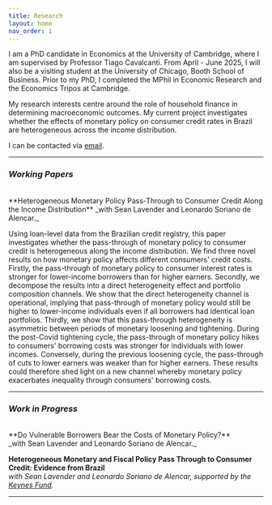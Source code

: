 ```yaml
---
title: Research
layout: home
nav_order: 1
---
```



I am a PhD candidate in Economics at the University of Cambridge, where I am supervised by Professor Tiago Cavalcanti. From April - June 2025, I will also be a visiting student at the University of Chicago, Booth School of Business. Prior to my PhD, I completed the MPhil in Economic Research and the Economics Tripos at Cambridge.  

My research interests centre around the role of household finance in determining macroeconomic outcomes. My current project investigates whether the effects of monetary policy on consumer credit rates in Brazil are heterogeneous across the income distribution. 

I can be contacted via [email]. 

----

### _Working Papers_ 
<br/>
**Heterogeneous Monetary Policy Pass-Through to Consumer Credit Along the Income Distribution** 
_with Sean Lavender and Leonardo Soriano de Alencar._

Using loan-level data from the Brazilian credit registry, this paper investigates whether the pass-through of monetary policy to consumer credit is heterogeneous along the income distribution. We find three novel results on how monetary policy affects different consumers' credit costs. Firstly, the pass-through of monetary policy to consumer interest rates is stronger for lower-income borrowers than for higher earners. Secondly, we decompose the results into a direct heterogeneity effect and portfolio composition channels. We show that the direct heterogeneity channel is operational, implying that pass-through of monetary policy would still be higher to lower-income individuals even if all borrowers had identical loan portfolios. Thirdly, we show that this pass-through heterogeneity is asymmetric between periods of monetary loosening and tightening. During the post-Covid tightening cycle, the pass-through of monetary policy hikes to consumers' borrowing costs was stronger for individuals with lower incomes. Conversely, during the previous loosening cycle, the pass-through of cuts to lower earners was weaker than for higher earners. These results could therefore shed light on a new channel whereby monetary policy exacerbates inequality through consumers' borrowing costs. 

----

### _Work in Progress_ 
<br/>
**Do Vulnerable Borrowers Bear the Costs of Monetary Policy?**<br/>
_with Sean Lavender and Leonardo Soriano de Alencar._

**Heterogeneous Monetary and Fiscal Policy Pass Through to Consumer Credit: Evidence from Brazil** <br/>
_with Sean Lavender and Leonardo Soriano de Alencar, supported by the [Keynes Fund](https://www.keynesfund.econ.cam.ac.uk/projects/heterogeneous-monetary-and-fiscal-policy-pass-through-consumer-credit-evidence-brazil)._


----
[email]: mailto:antoniatsang@uchicago.edu 
[Just the Docs]: https://just-the-docs.github.io/just-the-docs/
[GitHub Pages]: https://docs.github.com/en/pages
[README]: https://github.com/just-the-docs/just-the-docs-template/blob/main/README.md
[Jekyll]: https://jekyllrb.com
[GitHub Pages / Actions workflow]: https://github.blog/changelog/2022-07-27-github-pages-custom-github-actions-workflows-beta/
[use this template]: https://github.com/just-the-docs/just-the-docs-template/generate

